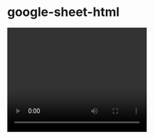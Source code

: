 # google-sheet-html
<video width="320" height="240" controls>
  <source src="hithub1.mp4" type="video/mp4">
</video>
